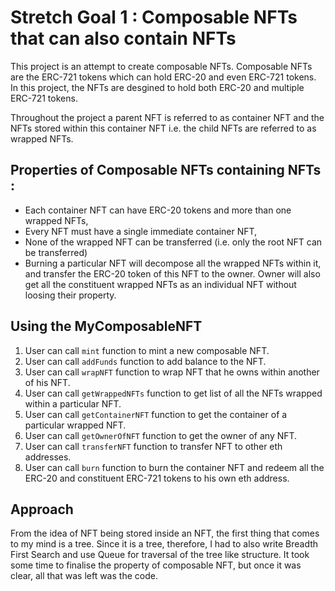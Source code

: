 # Stretch Goal 1 : Composable NFTs that can also contain NFTs
This project is an attempt to create composable NFTs. Composable NFTs are the ERC-721 tokens which can hold ERC-20 and even ERC-721 tokens. In this project, the NFTs are desgined to hold both ERC-20 and multiple ERC-721 tokens.

Throughout the project a parent NFT is referred to as container NFT and the NFTs stored within this container NFT i.e. the child NFTs are referred to as wrapped NFTs.

## Properties of Composable NFTs containing NFTs :
* Each container NFT can have ERC-20 tokens and more than one wrapped NFTs,
* Every NFT must have a single immediate container NFT,
* None of the wrapped NFT can be transferred (i.e. only the root NFT can be transferred)
* Burning a particular NFT will decompose all the wrapped NFTs within it, and transfer the
ERC-20 token of this NFT to the owner. Owner will also get all the constituent wrapped NFTs
as an individual NFT without loosing their property.

## Using the MyComposableNFT
1) User can call `mint` function to mint a new composable NFT.
2) User can call `addFunds` function to add balance to the NFT.
3) User can call `wrapNFT` function to wrap NFT that he owns within another of his NFT.
4) User can call `getWrappedNFTs` function to get list of all the NFTs wrapped within a particular NFT.
5) User can call `getContainerNFT` function to get the container of a particular wrapped NFT.
6) User can call `getOwnerOfNFT` function to get the owner of any NFT.
3) User can call `transferNFT` function to transfer NFT to other eth addresses.
4) User can call `burn` function to burn the container NFT and redeem all the ERC-20 and constituent ERC-721 tokens to his own eth address.

## Approach
From the idea of NFT being stored inside an NFT, the first thing that comes to my mind is a tree.
Since it is a tree, therefore, I had to also write Breadth First Search and use Queue for traversal of the tree like structure. It took some time to finalise the property of composable NFT, but once it was clear, all that was left was the code.

